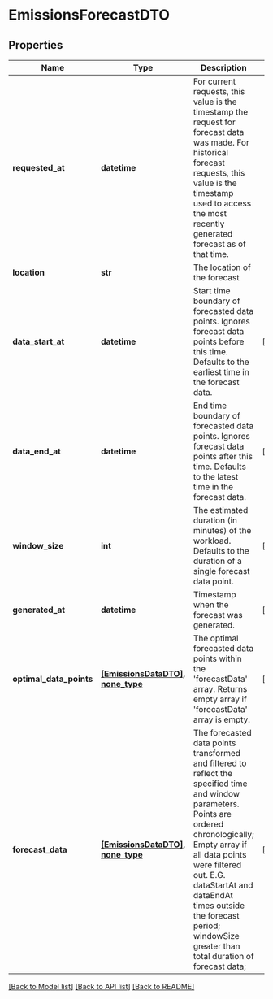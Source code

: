 # EmissionsForecastDTO


## Properties
Name | Type | Description | Notes
------------ | ------------- | ------------- | -------------
**requested_at** | **datetime** | For current requests, this value is the timestamp the request for forecast data was made.  For historical forecast requests, this value is the timestamp used to access the most   recently generated forecast as of that time. | 
**location** | **str** | The location of the forecast | 
**data_start_at** | **datetime** | Start time boundary of forecasted data points. Ignores forecast data points before this time.  Defaults to the earliest time in the forecast data. | [optional] 
**data_end_at** | **datetime** | End time boundary of forecasted data points. Ignores forecast data points after this time.  Defaults to the latest time in the forecast data. | [optional] 
**window_size** | **int** | The estimated duration (in minutes) of the workload.  Defaults to the duration of a single forecast data point. | [optional] 
**generated_at** | **datetime** | Timestamp when the forecast was generated. | [optional] 
**optimal_data_points** | [**[EmissionsDataDTO], none_type**](EmissionsDataDTO.md) | The optimal forecasted data points within the &#39;forecastData&#39; array.  Returns empty array if &#39;forecastData&#39; array is empty. | [optional] 
**forecast_data** | [**[EmissionsDataDTO], none_type**](EmissionsDataDTO.md) | The forecasted data points transformed and filtered to reflect the specified time and window parameters.  Points are ordered chronologically; Empty array if all data points were filtered out.  E.G. dataStartAt and dataEndAt times outside the forecast period; windowSize greater than total duration of forecast data; | [optional] 

[[Back to Model list]](../README.md#documentation-for-models) [[Back to API list]](../README.md#documentation-for-api-endpoints) [[Back to README]](../README.md)


